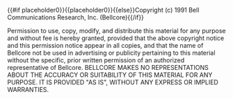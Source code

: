 {{#if placeholder0}}{{placeholder0}}{{else}}Copyright (c) 1991 Bell Communications Research, Inc. (Bellcore){{/if}}

 Permission to use, copy, modify, and distribute this material for any purpose and without fee is hereby granted, provided that the above copyright notice and this permission notice appear in all copies, and that the name of Bellcore not be used in advertising or publicity pertaining to this material without the specific, prior written permission of an authorized representative of Bellcore. BELLCORE MAKES NO REPRESENTATIONS ABOUT THE ACCURACY OR SUITABILITY OF THIS MATERIAL FOR ANY PURPOSE. IT IS PROVIDED &quot;AS IS&quot;, WITHOUT ANY EXPRESS OR IMPLIED WARRANTIES.